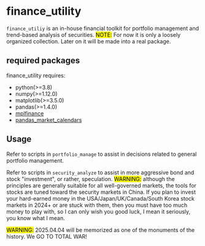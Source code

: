 # finance_utility
`finance_utiliy` is an in-house financial toolkit for portfolio management and trend-based analysis of securities. <mark>NOTE:</mark> For now it is only a loosely organized collection. Later on it will be made into a real package. 
## required packages

finance_utility requires:

 * python(>=3.8)
 * numpy(>=1.12.0)
 * matplotlib(>=3.5.0)
 * pandas(>=1.4.0)
 * [mplfinance](https://github.com/matplotlib/mplfinance)
 * [pandas_market_calendars](https://github.com/rsheftel/pandas_market_calendars)

## Usage
Refer to scripts in `portfolio_manage` to assist in decisions related to general portfolio management.

Refer to scripts in `security_analyze` to assist in more aggressive bond and stock "investment", or rather, speculation.
<mark>WARNING:</mark> although the principles are generally suitable for all well-governed markets, the tools for stocks are tuned toward the security markets in China. If you plan to invest your hard-earned money in the USA/Japan/UK/Canada/South Korea stock markets in 2024+ or are stuck with them, then you must have too much money to play with, so I can only wish you good luck, I mean it seriously, you know what I mean. 

<mark>WARNING:</mark> 2025.04.04 will be memorized as one of the monuments of the history. We GO TO TOTAL WAR!
